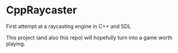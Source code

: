 # CppRaycaster
First attempt at a raycasting engine in C++ and SDL

This project (and also this repo) will hopefully turn into a game worth playing.
